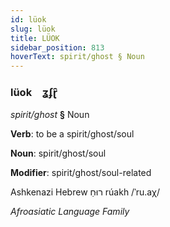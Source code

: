 ```yaml
---
id: lüok
slug: lüok
title: LÜOK
sidebar_position: 813
hoverText: spirit/ghost § Noun
---
```


### lüok&emsp;<span kind="abugida">ʓʄɽ̑</span>

*spirit/ghost* **§** Noun

**Verb**: to be a spirit/ghost/soul

**Noun**: spirit/ghost/soul

**Modifier**: spirit/ghost/soul-related

Ashkenazi Hebrew רוּחַ rúakh /ˈru.aχ/

*Afroasiatic Language Family*
